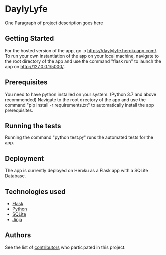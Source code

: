 # DaylyLyfe

One Paragraph of project description goes here

## Getting Started

For the hosted version of the app, go to https://daylylyfe.herokuapp.com/. To run your own instantiation of the app on your local machine, navigate to the root directory of the app and use the command "flask run" to launch the app on http://127.0.0.1/5000/.

## Prerequisites

You need to have python installed on your system. (Python 3.7 and above recommended)
Navigate to the root directory of the app and use the command "pip install -r requirements.txt" to automatically install the app prerequisites.

## Running the tests

Running the command "python test.py" runs the automated tests for the app.

## Deployment

The app is currently deployed on Heroku as a Flask app with a SQLite Database.

## Technologies used

* [Flask](https://flask.palletsprojects.com/en/1.1.x/)
* [Python](https://www.python.org/)
* [SQLite](https://www.sqlite.org/)
* [Jinja](https://jinja.palletsprojects.com/)

## Authors

See the list of [contributors](https://github.com/anand-anmol/Dayly-Lyfe/contributors) who participated in this project.

